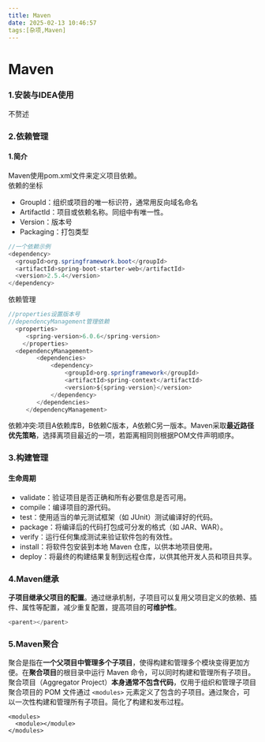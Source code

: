```yaml
---
title: Maven
date: 2025-02-13 10:46:57
tags:[杂项,Maven]
---
```

# Maven

### 1.安装与IDEA使用
不赘述
### 2.依赖管理
#### 1.简介

Maven使用pom.xml文件来定义项目依赖。  
依赖的坐标
- GroupId：组织或项目的唯一标识符，通常用反向域名命名
- ArtifactId：项目或依赖名称。同组中有唯一性。
- Version：版本号
- Packaging：打包类型  
```java
//一个依赖示例
<dependency>
  <groupId>org.springframework.boot</groupId>
  <artifactId>spring-boot-starter-web</artifactId>
  <version>2.5.4</version>
</dependency>
```
依赖管理
~~~java
//properties设置版本号
//dependencyManagement管理依赖
  <properties>
     <spring-version>6.0.6</spring-version>  
    </properties>
  <dependencyManagement>
        <dependencies>
            <dependency>
                <groupId>org.springframework</groupId>
                <artifactId>spring-context</artifactId>
                <version>${spring-version}</version>
            </dependency>
        </dependencies>
     </dependencyManagement>
~~~
依赖冲突:项目A依赖库B，B依赖C版本，A依赖C另一版本。Maven采取**最近路径优先策略**，选择离项目最近的一项，若距离相同则根据POM文件声明顺序。
### 3.构建管理
#### 生命周期
- validate：验证项目是否正确和所有必要信息是否可用。
- compile：编译项目的源代码。
- test：使用适当的单元测试框架（如 JUnit）测试编译好的代码。
- package：将编译后的代码打包成可分发的格式（如 JAR、WAR）。
- verify：运行任何集成测试来验证软件包的有效性。
- install：将软件包安装到本地 Maven 仓库，以供本地项目使用。
- deploy：将最终的构建结果复制到远程仓库，以供其他开发人员和项目共享。

### 4.Maven继承
**子项目继承父项目的配置**。通过继承机制，子项目可以复用父项目定义的依赖、插件、属性等配置，减少重复配置，提高项目的**可维护性**。
~~~java
<parent></parent>
~~~
### 5.Maven聚合
聚合是指在**一个父项目中管理多个子项目**，使得构建和管理多个模块变得更加方便。在**聚合项目**的根目录中运行 Maven 命令，可以同时构建和管理所有子项目。  
聚合项目（Aggregator Project）**本身通常不包含代码**，仅用于组织和管理子项目
聚合项目的 POM 文件通过 `<modules>`  元素定义了包含的子项目。通过聚合，可以一次性构建和管理所有子项目。简化了构建和发布过程。
  ~~~
  <modules>
    <module></module>
  </modules>
  ~~~
  
